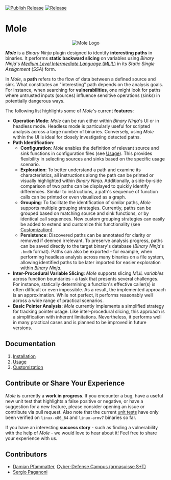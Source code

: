 [![Publish Release](https://github.com/pdamian/mole/actions/workflows/release.yml/badge.svg)](https://github.com/pdamian/mole/actions/workflows/release.yml)
[![Release](https://img.shields.io/github/v/release/cyber-defence-campus/mole)](https://img.shields.io/github/v/release/cyber-defence-campus/mole)
# Mole

<p align="center">
  <img src="https://i.postimg.cc/mrcXH34C/image-1.png" alt="Mole Logo"/>
</p>

**_Mole_** is a *Binary Ninja* plugin designed to identify **interesting paths** in binaries. It performs **static backward slicing** on variables using *Binary Ninja*'s [*Medium Level Intermediate Language* (*MLIL*)](https://docs.binary.ninja/dev/bnil-mlil.html) in its *Static Single Assignment* (*SSA*) form.

In *Mole*, a **path** refers to the flow of data between a defined source and sink. What constitutes an "interesting" path depends on the analysis goals. For instance, when searching for **vulnerabilities**, one might look for paths where untrusted inputs (sources) influence sensitive operations (sinks) in potentially dangerous ways.

The following list highlights some of *Mole*'s current **features**:
- **Operation Mode**: *Mole* can be run either within *Binary Ninja*'s UI or in headless mode. Headless mode is particularly useful for scripted analysis across a large number of binaries. Conversely, using *Mole* within the UI is ideal for closely investigating detected paths.
- **Path Identification**:
  - **Configuration**: *Mole* enables the definition of relevant source and sink functions in configuration files (see [Usage](./docs/02-Usage.md#definition-of-source-and-sink-functions)). This provides flexibility in selecting sources and sinks based on the specific usage scenario.
  - **Exploration**: To better understand a path and examine its characteristics, all instructions along the path can be printed or visually highlighted within *Binary Ninja*. Additionally, a side-by-side comparison of two paths can be displayed to quickly identify differences. Similar to instructions, a path's sequence of function calls can be printed or even visualized as a graph.
  - **Grouping**: To facilitate the identification of similar paths, *Mole* supports multiple grouping strategies. Currently, paths can be grouped based on matching source and sink functions, or by identical call sequences. New custom grouping strategies can easily be added to extend and customize this functionality (see [Customization](./docs/03-Customization.md#path-grouping-strategy)).
  - **Persistence**: Discovered paths can be annotated for clarity or removed if deemed irrelevant. To preserve analysis progress, paths can be saved directly to the target binary's database (*Binary Ninja*'s `.bndb` format). Paths can also be exported - for example, when performing headless analysis across many binaries on a file system, allowing identified paths to be later imported for easier exploration within *Binary Ninja*.
- **Inter-Procedural Variable Slicing**: *Mole* supports slicing *MLIL variables* across function boundaries - a task that presents several challenges. For instance, statically determining a function's effective caller(s) is often difficult or even impossible. As a result, the implemented approach is an approximation. While not perfect, it performs reasonably well across a wide range of practical scenarios.
- **Basic Pointer Analysis**: *Mole* currently implements a simplified strategy for tracking pointer usage. Like inter-procedural slicing, this approach is a simplification with inherent limitations. Nevertheless, it performs well in many practical cases and is planned to be improved in future versions.

## Documentation
1. [Installation](./docs/01-Installation.md)
2. [Usage](./docs/02-Usage.md)
3. [Customization](./docs/03-Customization.md)

## Contribute or Share Your Experience
*Mole* is currently a **work in progress**. If you encounter a bug, have a useful new unit test that highlights a false positive or negative, or have a suggestion for a new feature, please consider opening an issue or contribute via pull request. Also note that the current [unit tests](./test/src/) have only been verified on `linux-x86_64` and `linux-armv7` binaries so far.

If you have an interesting **success story** - such as finding a vulnerability with the help of *Mole* - we would love to hear about it! Feel free to share your experience with us.

## Contributors
- [Damian Pfammatter](https://github.com/pdamian), [Cyber-Defense Campus (armasuisse S+T)](https://www.cydcampus.admin.ch/en)
- [Sergio Paganoni](https://github.com/wizche)
